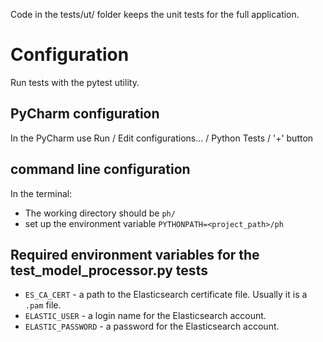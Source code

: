Code in the tests/ut/ folder keeps the unit tests for the full application.

# Configuration
Run tests with the pytest utility.

## PyCharm configuration
In the PyCharm use Run / Edit configurations... / Python Tests / '+' button


## command line configuration
In the terminal:
* The working directory should be `ph/`
* set up the environment variable `PYTHONPATH=<project_path>/ph`


## Required environment variables for the test_model_processor.py tests

- `ES_CA_CERT` - a path to the Elasticsearch certificate file. Usually it is a `.pam` file.
- `ELASTIC_USER` - a login name for the Elasticsearch account.
- `ELASTIC_PASSWORD` - a password for the Elasticsearch account.
 


